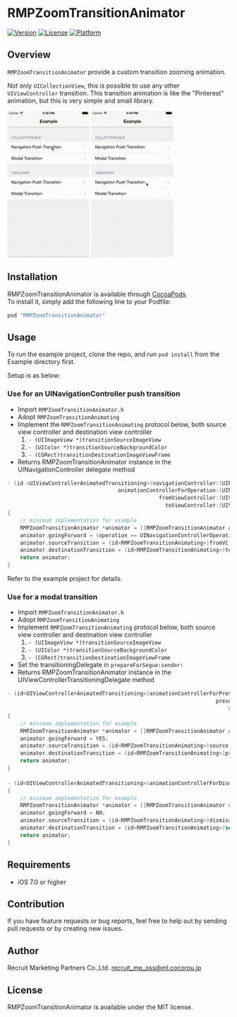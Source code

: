# RMPZoomTransitionAnimator

[![Version](https://img.shields.io/cocoapods/v/RMPZoomTransitionAnimator.svg?style=flat)](http://cocoapods.org/pods/RMPZoomTransitionAnimator)
[![License](https://img.shields.io/cocoapods/l/RMPZoomTransitionAnimator.svg?style=flat)](http://cocoapods.org/pods/RMPZoomTransitionAnimator)
[![Platform](https://img.shields.io/cocoapods/p/RMPZoomTransitionAnimator.svg?style=flat)](http://cocoapods.org/pods/RMPZoomTransitionAnimator)

## Overview

`RMPZoomTransitionAnimator` provide a custom transition zooming animation.

Not only `UICollectionView`, this is possible to use any other `UIViewController` transition.
This transition animation is like the "Pinterest" animation, but this is very simple and small library.

![Screen shot](docs/collectionview.gif)
![Screen shot](docs/tableview.gif)

## Installation

RMPZoomTransitionAnimator is available through [CocoaPods](http://cocoapods.org).   
To install
it, simply add the following line to your Podfile:

```ruby
pod "RMPZoomTransitionAnimator"
```

## Usage

To run the example project, clone the repo, and run `pod install` from the Example directory first.

Setup is as below:

### Use for an UINavigationController push transition

- Import `RMPZoomTransitionAnimator.h`
- Adopt `RMPZoomTransitionAnimating`
- Implement the `RMPZoomTransitionAnimating` protocol below, both source view controller and destination view controller
  1. `- (UIImageView *)transitionSourceImageView`
  2. `- (UIColor *)transitionSourceBackgroundColor`
  3. `- (CGRect)transitionDestinationImageViewFrame`
- Returns RMPZoomTransitionAnimator instance in the UINavigationController delegate method

```objective-c
- (id <UIViewControllerAnimatedTransitioning>)navigationController:(UINavigationController *)navigationController
                                   animationControllerForOperation:(UINavigationControllerOperation)operation
                                                fromViewController:(UIViewController *)fromVC
                                                  toViewController:(UIViewController *)toVC
{
    // minimum implementation for example
    RMPZoomTransitionAnimator *animator = [[RMPZoomTransitionAnimator alloc] init];
    animator.goingForward = (operation == UINavigationControllerOperationPush);
    animator.sourceTransition = (id<RMPZoomTransitionAnimating>)fromVC;
    animator.destinationTransition = (id<RMPZoomTransitionAnimating>)toVC;
    return animator;
}
```

Refer to the example project for details.

### Use for a modal transition

- Import `RMPZoomTransitionAnimator.h`
- Adopt `RMPZoomTransitionAnimating`
- Implement `RMPZoomTransitionAnimating` protocol below, both source view controller and destination view controller
  1. `- (UIImageView *)transitionSourceImageView`
  2. `- (UIColor *)transitionSourceBackgroundColor`
  3. `- (CGRect)transitionDestinationImageViewFrame`
- Set the transitioningDelegate in `prepareForSegue:sender:`
- Returns RMPZoomTransitionAnimator instance in the UIViewControllerTransitioningDelegate method

```objective-c
- (id<UIViewControllerAnimatedTransitioning>)animationControllerForPresentedController:(UIViewController *)presented
                                                                  presentingController:(UIViewController *)presenting
                                                                      sourceController:(UIViewController *)source
{
    // minimum implementation for example
    RMPZoomTransitionAnimator *animator = [[RMPZoomTransitionAnimator alloc] init];
    animator.goingForward = YES;
    animator.sourceTransition = (id<RMPZoomTransitionAnimating>)source;
    animator.destinationTransition = (id<RMPZoomTransitionAnimating>)presented;
    return animator;
}

- (id<UIViewControllerAnimatedTransitioning>)animationControllerForDismissedController:(UIViewController *)dismissed
{
    // minimum implementation for example
    RMPZoomTransitionAnimator *animator = [[RMPZoomTransitionAnimator alloc] init];
    animator.goingForward = NO;
    animator.sourceTransition = (id<RMPZoomTransitionAnimating>)dismissed;
    animator.destinationTransition = (id<RMPZoomTransitionAnimating>)self;
    return animator;
}
```

## Requirements

- iOS 7.0 or higher 

## Contribution

If you have feature requests or bug reports, feel free to help out by sending pull requests or by creating new issues.

## Author

Recruit Marketing Partners Co.,Ltd. recruit_mp_oss@ml.cocorou.jp

## License

RMPZoomTransitionAnimator is available under the MIT license.

